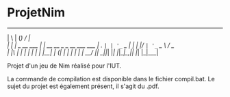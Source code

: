 # ProjetNim
  _   _ _            _____                      
 | \ | (_)          / ____|                     
 |  \| |_ _ __ ___ | |  __  __ _ _ __ ___   ___ 
 | . ` | | '_ ` _ \| | |_ |/ _` | '_ ` _ \ / _ \
 | |\  | | | | | | | |__| | (_| | | | | | |  __/
 |_| \_|_|_| |_| |_|\_____|\__,_|_| |_| |_|\___|


Projet d'un jeu de Nim réalisé pour l'IUT.

La commande de compilation est disponible dans le fichier compil.bat. Le sujet du projet est également présent, il s'agit du .pdf.
